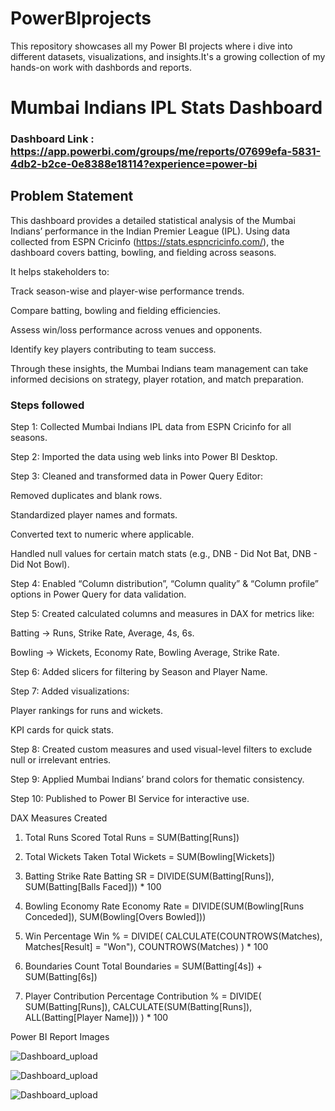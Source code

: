 # PowerBIprojects
This repository showcases all my Power BI projects where i dive into different datasets, visualizations, and insights.It's a growing collection of my hands-on work with dashbords and reports.
# Mumbai Indians IPL Stats Dashboard

### Dashboard Link : https://app.powerbi.com/groups/me/reports/07699efa-5831-4db2-b2ce-0e8388e18114?experience=power-bi

## Problem Statement

This dashboard provides a detailed statistical analysis of the Mumbai Indians’ performance in the Indian Premier League (IPL). Using data collected from ESPN Cricinfo (https://stats.espncricinfo.com/), the dashboard covers batting, bowling, and fielding across seasons.

It helps stakeholders to:

Track season-wise and player-wise performance trends.

Compare batting, bowling and fielding efficiencies.

Assess win/loss performance across venues and opponents.

Identify key players contributing to team success.

Through these insights, the Mumbai Indians team management can take informed decisions on strategy, player rotation, and match preparation.


### Steps followed 

Step 1: Collected Mumbai Indians IPL data from ESPN Cricinfo for all seasons.

Step 2: Imported the data using web links into Power BI Desktop.

Step 3: Cleaned and transformed data in Power Query Editor:

Removed duplicates and blank rows.

Standardized player names and formats.

Converted text to numeric where applicable.

Handled null values for certain match stats (e.g., DNB - Did Not Bat, DNB - Did Not Bowl).

Step 4: Enabled “Column distribution”, “Column quality” & “Column profile” options in Power Query for data validation.

Step 5: Created calculated columns and measures in DAX for metrics like:

Batting → Runs, Strike Rate, Average, 4s, 6s.

Bowling → Wickets, Economy Rate, Bowling Average, Strike Rate.

Step 6: Added slicers for filtering by Season and Player Name.

Step 7: Added visualizations:

Player rankings for runs and wickets.

KPI cards for quick stats.

Step 8: Created custom measures and used visual-level filters to exclude null or irrelevant entries.

Step 9: Applied Mumbai Indians’ brand colors for thematic consistency.

Step 10: Published to Power BI Service for interactive use.
 

DAX Measures Created

1. Total Runs Scored
Total Runs = SUM(Batting[Runs])

2. Total Wickets Taken
Total Wickets = SUM(Bowling[Wickets])

3. Batting Strike Rate
Batting SR = 
DIVIDE(SUM(Batting[Runs]), SUM(Batting[Balls Faced])) * 100

4. Bowling Economy Rate
Economy Rate = 
DIVIDE(SUM(Bowling[Runs Conceded]), SUM(Bowling[Overs Bowled]))

5. Win Percentage
Win % = 
DIVIDE(
    CALCULATE(COUNTROWS(Matches), Matches[Result] = "Won"), 
    COUNTROWS(Matches)
) * 100

6. Boundaries Count
Total Boundaries = SUM(Batting[4s]) + SUM(Batting[6s])

7. Player Contribution Percentage
Contribution % = 
DIVIDE(
    SUM(Batting[Runs]), 
    CALCULATE(SUM(Batting[Runs]), ALL(Batting[Player Name]))
) * 100

Power BI Report Images

![Dashboard_upload](https://github.com/user-attachments/assets/673bb9be-9bb3-40e6-bca1-05414fbfc436.jpg)

![Dashboard_upload](https://github.com/user-attachments/assets/0dd14b9b-6f31-468a-9aee-955d6981bbdb.jpg)

![Dashboard_upload](https://github.com/user-attachments/assets/b8391991-214a-4eda-9254-63482a7c03e8.jpg)
